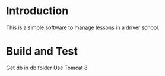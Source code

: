 # Introduction 
This is a simple software  to manage lessons in a driver school.

# Build and Test
Get db in db folder
Use Tomcat 8 

